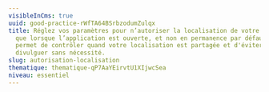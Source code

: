 ```yaml
---
visibleInCms: true
uuid: good-practice-rWfTA64BSrbzodumZulqx
title: Réglez vos paramètres pour n’autoriser la localisation de votre appareil
  que lorsque l’application est ouverte, et non en permanence par défaut. Cela
  permet de contrôler quand votre localisation est partagée et d'éviter de la
  divulguer sans nécessité.
slug: autorisation-localisation
thematique: thematique-qP7AaYEirvtU1XIjwcSea
niveau: essentiel
---
```

